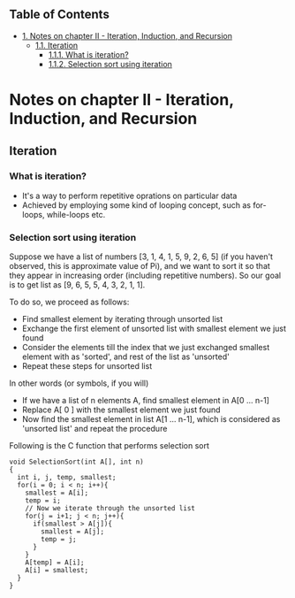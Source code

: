 <div id="table-of-contents">
<h2>Table of Contents</h2>
<div id="text-table-of-contents">
<ul>
<li><a href="#sec-1">1. Notes on chapter II - Iteration, Induction, and Recursion</a>
<ul>
<li><a href="#sec-1-1">1.1. Iteration</a>
<ul>
<li><a href="#sec-1-1-1">1.1.1. What is iteration?</a></li>
<li><a href="#sec-1-1-2">1.1.2. Selection sort using iteration</a></li>
</ul>
</li>
</ul>
</li>
</ul>
</div>
</div>


# Notes on chapter II - Iteration, Induction, and Recursion<a id="sec-1" name="sec-1"></a>

## Iteration<a id="sec-1-1" name="sec-1-1"></a>

### What is iteration?<a id="sec-1-1-1" name="sec-1-1-1"></a>

-   It's a way to perform repetitive oprations on particular data
-   Achieved by employing some kind of looping concept, such as for-loops, while-loops etc.

### Selection sort using iteration<a id="sec-1-1-2" name="sec-1-1-2"></a>

Suppose we have a list of numbers [3, 1, 4, 1, 5, 9, 2, 6, 5] (if you haven't observed, this is approximate value of Pi),
and we want to sort it so that they appear in increasing order (including repetitive numbers).
So our goal is to get list as [9, 6, 5, 5, 4, 3, 2, 1, 1].

To do so, we proceed as follows:
-   Find smallest element by iterating through unsorted list
-   Exchange the first element of unsorted list with smallest element we just found
-   Consider the elements till the index that we just exchanged smallest element with as 'sorted', and rest of the list as 'unsorted'
-   Repeat these steps for unsorted list

In other words (or symbols, if you will)
-   If we have a list of n elements A, find smallest element in A[0 &#x2026; n-1]
-   Replace A[ 0 ] with the smallest element we just found
-   Now find the smallest element in list A[1 &#x2026; n-1], which is considered as 'unsorted list' and repeat the procedure

Following is the C function that performs selection sort

    void SelectionSort(int A[], int n)
    {
      int i, j, temp, smallest;
      for(i = 0; i < n; i++){
        smallest = A[i];
        temp = i;
        // Now we iterate through the unsorted list
        for(j = i+1; j < n; j++){
          if(smallest > A[j]){
            smallest = A[j];
            temp = j;
          }
        }
        A[temp] = A[i];
        A[i] = smallest;
      }
    }